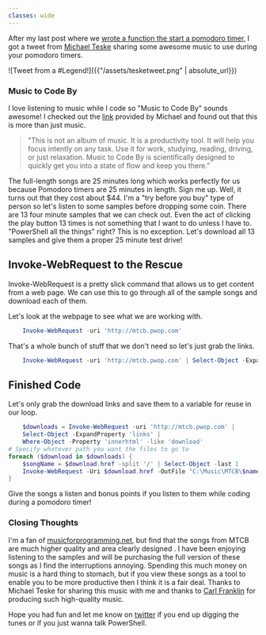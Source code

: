 ```yaml
---
classes: wide
---
```


After my last post where we [wrote a function the start a pomodoro timer](https://andrewpla.github.io/A-Toasty-Pomodoro-Timer/), I got a tweet from [Michael Teske](https://twitter.com\teskemj) sharing some awesome music to use during your pomodoro timers.

![Tweet from a #Legend!]({{"/assets/tesketweet.png" | absolute_url}})

### Music to Code By

I love listening to music while I code so "Music to Code By" sounds awesome! I checked out the [link](https://mtcb.pwop.com) provided by Michael and found out that this is more than just music.

> "This is not an album of music. It is a productivity tool. It will help you focus intently on any task. Use it for work, studying, reading, driving, or just relaxation. Music to Code By is scientifically designed to quickly get you into a state of flow and keep you there."

The full-length songs are 25 minutes long which works perfectly for us because Pomodoro timers are 25 minutes in length. Sign me up. Well, it turns out that they cost about $44. I'm a "try before you buy" type of person so let's listen to some samples before dropping some coin. There are 13 four minute samples that we can check out. Even the act of clicking the play button 13 times is not something that I want to do unless I have to. "PowerShell all the things" right? This is no exception. Let's download all 13 samples and give them a proper 25 minute test drive!

## Invoke-WebRequest to the Rescue

Invoke-WebRequest is a pretty slick command that allows us to get content from a web page. We can use this to go through all of the sample songs and download each of them.

Let's look at the webpage to see what we are working with.

```powershell
    Invoke-WebRequest -uri 'http://mtcb.pwop.com'
```

That's a whole bunch of stuff that we don't need so let's just grab the links.

```powershell
    Invoke-WebRequest -uri 'http://mtcb.pwop.com' | Select-Object -ExpandProperty 'links'
```

## Finished Code

Let's only grab the download links and save them to a variable for reuse in our loop.

```powershell
    $downloads = Invoke-WebRequest -uri 'http://mtcb.pwop.com' |
    Select-Object -ExpandProperty 'links' |
    Where-Object -Property 'innerhtml' -like 'download'
# Specify whatever path you want the files to go to
foreach ($download in $downloads) {
    $songName = $download.href -split '/' | Select-Object -last 1
    Invoke-WebRequest -Uri $download.href -OutFile "C:\Music\MTCB\$name"
}
```

Give the songs a listen and bonus points if you listen to them while coding during a pomodoro timer!

### Closing Thoughts

I'm a fan of [musicforprogramming.net](http://musicforprogramming.net), but find that the songs from MTCB are much higher quality and area clearly designed . I have been enjoying listening to the samples and will be purchasing the full version of these songs as I find the interruptions annoying. Spending this much money on music is a hard thing to stomach, but if you view these songs as a tool to enable you to be more productive then I think it is a fair deal. Thanks to Michael Teske for sharing this music with me and thanks to [Carl Franklin](https://twitter.com/carlfranklin) for producing such high-quality music.

Hope you had fun and let me know on [twitter](https://twitter.com/plaandrew22) if you end up digging the tunes or if you just wanna talk PowerShell.